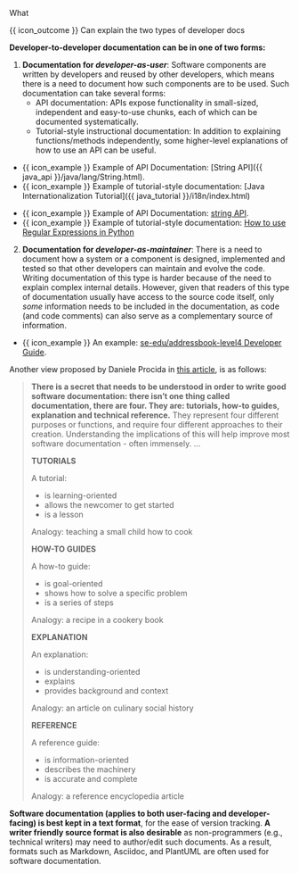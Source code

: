 <span id="title">What</span>

<span id="prereqs"></span>

<span id="outcomes">{{ icon_outcome }} Can explain the two types of developer docs</span>

<div id="body">

**Developer-to-developer documentation can be in one of two forms:**

1. **Documentation for _developer-as-user_**: Software components are written by developers and reused by other developers, which means there is a need to document how such components are to be used. Such documentation can take several forms:
   * API documentation: APIs expose functionality in small-sized, independent and easy-to-use chunks, each of which can be documented systematically. 
   * Tutorial-style instructional documentation: In addition to explaining functions/methods independently, some higher-level explanations of how to use an API can be useful.
  
<box>

<div class="alt-java">

* {{ icon_example }} Example of API Documentation: [String API]({{ java_api }}/java/lang/String.html).
* {{ icon_example }} Example of tutorial-style documentation: [Java Internationalization Tutorial]({{ java_tutorial }}/i18n/index.html)

</div>
<div class="alt-python">

* {{ icon_example }} Example of API Documentation: [string API](https://docs.python.org/3/library/string.html).
* {{ icon_example }} Example of tutorial-style documentation: [How to use Regular Expressions in Python](https://docs.python.org/3/howto/regex.html)

</div>

</box>

2. **Documentation for _developer-as-maintainer_**: There is a need to document how a system or a component is designed, implemented and tested so that other developers can maintain and evolve the code. Writing documentation of this type is harder because of the need to explain complex internal details. However, given that readers of this type of documentation usually have access to the source code itself, only _some_ information needs to be included in the documentation, as code (and code comments) can also serve as a complementary source of information.

<box>

* {{ icon_example }} An example: [se-edu/addressbook-level4 Developer Guide](https://se-edu.github.io/addressbook-level4/DeveloperGuide.html#design).

</box>

Another view proposed by Daniele Procida in [this article](https://www.divio.com/blog/documentation/), is as follows:

<blockquote>

**There is a secret that needs to be understood in order to write good software documentation: there isn’t one thing called documentation, there are four.
They are: tutorials, how-to guides, explanation and technical reference.** They represent four different purposes or functions, and require four different approaches to their creation. Understanding the implications of this will help improve most software documentation - often immensely.
...

<div class="container">
<div class="row">
<div class="col  border">

**TUTORIALS**

A tutorial:
* is learning-oriented
* allows the newcomer to get started
* is a lesson

Analogy: teaching a small child how to cook
</div>
<div class="col border">

**HOW-TO GUIDES**

A how-to guide:
* is goal-oriented
* shows how to solve a specific problem
* is a series of steps

Analogy: a recipe in a cookery book
</div>
<div class="w-100"></div>
<div class="col border">

**EXPLANATION**

An explanation:
* is understanding-oriented
* explains
* provides background and context

Analogy: an article on culinary social history
</div>
<div class="col border">

**REFERENCE**

A reference guide:
* is information-oriented
* describes the machinery
* is accurate and complete

Analogy: a reference encyclopedia article
</div>
</div>
</div>

</blockquote>

**Software documentation (applies to both user-facing and developer-facing) is best kept in a text format**, for the ease of version tracking. **A writer friendly source format is also desirable** as non-programmers (e.g., technical writers) may need to author/edit such documents. As a result, formats such as Markdown, Asciidoc, and PlantUML are often used for software documentation.

</div>

<div id="extras">

<include src="exercises.md" />

</div>